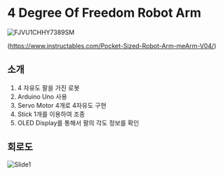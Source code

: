 # 4 Degree Of Freedom Robot Arm

![FJVU1CHHY7389SM](https://user-images.githubusercontent.com/24961970/148899759-a3e758eb-4a7c-453b-aeed-85c2e68404dc.jpg)

(https://www.instructables.com/Pocket-Sized-Robot-Arm-meArm-V04/)

## 소개
1. 4 자유도 팔을 가진 로봇
2. Arduino Uno 사용
3. Servo Motor 4개로 4자유도 구현
4. Stick 1개를 이용하여 조종
5. OLED Display를 통해서 팔의 각도 정보를 확인


## 회로도
![Slide1](https://user-images.githubusercontent.com/24961970/148900694-e390ac98-bf63-4c67-aad9-bd2370942121.jpg)

